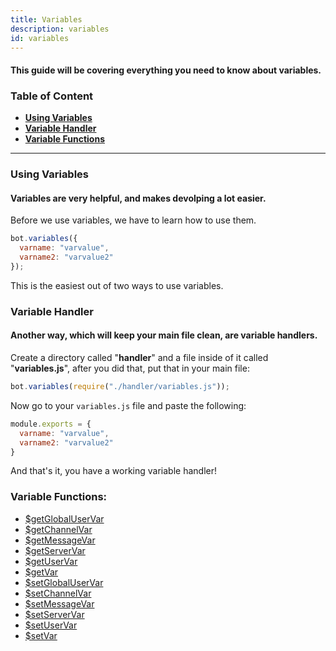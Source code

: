 ```yaml
---
title: Variables 
description: variables
id: variables
---
```


#### This guide will be covering everything you need to know about variables.

### Table of Content
  - **[Using Variables][1]**
  - **[Variable Handler][2]**
  - **[Variable Functions][3]**
---

### Using Variables
#### Variables are very helpful, and makes devolping a lot easier.

Before we use variables, we have to learn how to use them.

```js
bot.variables({
  varname: "varvalue",
  varname2: "varvalue2"
});
```
This is the easiest out of two ways to use variables.

### Variable Handler
#### Another way, which will keep your main file clean, are variable handlers.

Create a directory called "**handler**" and a file inside of it called "**variables.js**", after you did that, put that in your main file:
```js
bot.variables(require("./handler/variables.js"));
```

Now go to your `variables.js` file and paste the following:
```js
module.exports = {
  varname: "varvalue",
  varname2: "varvalue2"
}
```

And that's it, you have a working variable handler!


### Variable Functions:

* [$getGlobalUserVar](../functions/Misc/getGlobalUserVar)
* [$getChannelVar](../functions/Misc/getChannelVar)
* [$getMessageVar](../functions/Misc/getGlobalUserVar)
* [$getServerVar](../functions/Misc/getServerVar)
* [$getUserVar](../functions/Misc/getUserVar)
* [$getVar](../functions/Misc/getVar)
* [$setGlobalUserVar](../functions/Misc/setGlobalUserVar)
* [$setChannelVar](../functions/Misc/setChannelVar)
* [$setMessageVar](../functions/Misc/setMessageVar)
* [$setServerVar](../functions/Misc/setServerVar)
* [$setUserVar](../functions/Misc/setUserVar)
* [$setVar](../functions/Misc/setVar)


<!--- links -->
[1]: #using-variables
[2]: #variable-handler
[3]: #variable-functions
[embed-example]: https://cdn.discordapp.com/attachments/1061712111052521493/1061764337691279460/image_3.png
[aoi-github]: https://github.com/akaruidevelopment/aoi.js#v6
[ayaka-parser]: https://github.com/usersatoshi/parsers#main
